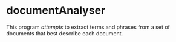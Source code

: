 # documentAnalyser
This program *attempts* to extract terms and phrases from a set of documents that best describe each document.
